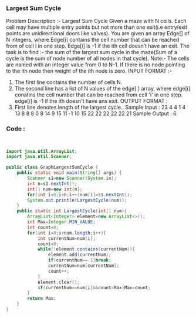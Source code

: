 ### Largest Sum Cycle
Problem Description :- Largest Sum Cycle
Given a maze with N cells. Each cell may have multiple entry points but not more than one
exit(i.e entry/exit points are unidirectional doors like valves).
You are given an array Edge[] of N integers, where Edge[i] contains the cell number that can be
reached from of cell i in one step. Edge[i] is -1 if the ith cell doesn’t have an exit.
The task is to find :- the sum of the largest sum cycle in the maze(Sum of a cycle is the sum of node
number of all nodes in that cycle).
Note:- The cells are named with an integer value from 0 to N-1. If there is no node pointing to the ith
node then weight of the ith node is zero.
INPUT FORMAT :-
1. The first line contains the number of cells N.
2. The second line has a list of N values of the edge[ ] array, where edge[i] conatins the cell
number that can be reached from cell 'i' in one step. edge[i] is -1 if the ith doesn't have ans
exit.
OUTPUT FORMAT :
1. First line denotes length of the largest cycle..
Sample Input :
23
4 4 1 4 13 8 8 8 0 8 14 9 15 11 -1 10 15 22 22 22 22 22 21
Sample Output :
6
### Code :
``` java


import java.util.ArrayList;
import java.util.Scanner;

public class GraphLargestSumCycle {
    public static void main(String[] args) {
        Scanner s1=new Scanner(System.in);
        int n=s1.nextInt();
        int[] num=new int[n];
        for(int i=0;i<n;i++)num[i]=s1.nextInt();
        System.out.println(LargestCycle(num));
    }
    public static int LargestCycle(int[] num){
        ArrayList<Integer> element=new ArrayList<>();
        int Max=Integer.MIN_VALUE;
        int count=0;
        for(int i=0;i<num.length;i++){
            int currentNum=num[i];
            count=0;
            while(!element.contains(currentNum)){
                element.add(currentNum);
                if(currentNum==-1)break;
                currentNum=num[currentNum];
                count++;
            }
            element.clear();
            if(currentNum==num[i]&&count>Max)Max=count;
        }
        return Max;
    }
}

```
